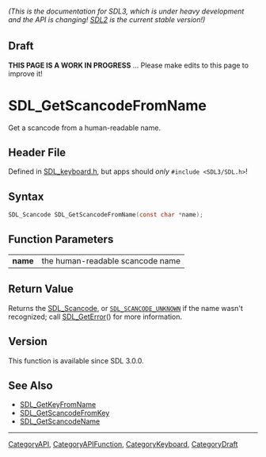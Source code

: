 ###### (This is the documentation for SDL3, which is under heavy development and the API is changing! [SDL2](https://wiki.libsdl.org/SDL2/) is the current stable version!)

## Draft

**THIS PAGE IS A WORK IN PROGRESS** ... Please make edits to this page to improve it!
# SDL_GetScancodeFromName

Get a scancode from a human-readable name.

## Header File

Defined in [SDL_keyboard.h](https://github.com/libsdl-org/SDL/blob/main/include/SDL3/SDL_keyboard.h), but apps should _only_ `#include <SDL3/SDL.h>`!

## Syntax

```c
SDL_Scancode SDL_GetScancodeFromName(const char *name);

```

## Function Parameters

|              |                                  |
| ------------ | -------------------------------- |
| **name**     | the human-readable scancode name |

## Return Value

Returns the [SDL_Scancode](SDL_Scancode), or
[`SDL_SCANCODE_UNKNOWN`](SDL_SCANCODE_UNKNOWN) if the name wasn't
recognized; call [SDL_GetError](SDL_GetError)() for more information.

## Version

This function is available since SDL 3.0.0.

## See Also

* [SDL_GetKeyFromName](SDL_GetKeyFromName)
* [SDL_GetScancodeFromKey](SDL_GetScancodeFromKey)
* [SDL_GetScancodeName](SDL_GetScancodeName)

----
[CategoryAPI](CategoryAPI), [CategoryAPIFunction](CategoryAPIFunction), [CategoryKeyboard](CategoryKeyboard), [CategoryDraft](CategoryDraft)


